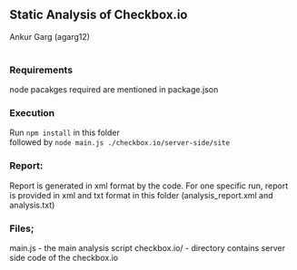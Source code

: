 ## Static Analysis of Checkbox.io

Ankur Garg (agarg12)
<br /><br />


### Requirements
node pacakges required are mentioned in package.json

### Execution
Run `npm install` in this folder <br />
followed by `node main.js ./checkbox.io/server-side/site`

### Report:
Report is generated in xml format by the code.
For one specific run, report is provided in xml and txt format in this folder (analysis_report.xml  and analysis.txt)

### Files;
main.js - the main analysis script
checkbox.io/ - directory contains server side code of the checkbox.io

